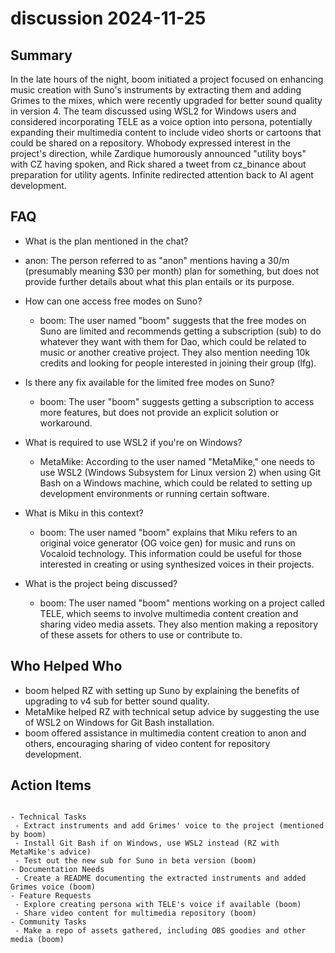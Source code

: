 # discussion 2024-11-25

## Summary

In the late hours of the night, boom initiated a project focused on enhancing music creation with Suno's instruments by extracting them and adding Grimes to the mixes, which were recently upgraded for better sound quality in version 4. The team discussed using WSL2 for Windows users and considered incorporating TELE as a voice option into persona, potentially expanding their multimedia content to include video shorts or cartoons that could be shared on a repository. Whobody expressed interest in the project's direction, while Zardique humorously announced "utility boys" with CZ having spoken, and Rick shared a tweet from cz_binance about preparation for utility agents. Infinite redirected attention back to AI agent development.

## FAQ

- What is the plan mentioned in the chat?
- anon: The person referred to as "anon" mentions having a 30/m (presumably meaning $30 per month) plan for something, but does not provide further details about what this plan entails or its purpose.

- How can one access free modes on Suno?

    - boom: The user named "boom" suggests that the free modes on Suno are limited and recommends getting a subscription (sub) to do whatever they want with them for Dao, which could be related to music or another creative project. They also mention needing 10k credits and looking for people interested in joining their group (lfg).

- Is there any fix available for the limited free modes on Suno?

    - boom: The user "boom" suggests getting a subscription to access more features, but does not provide an explicit solution or workaround.

- What is required to use WSL2 if you're on Windows?

    - MetaMike: According to the user named "MetaMike," one needs to use WSL2 (Windows Subsystem for Linux version 2) when using Git Bash on a Windows machine, which could be related to setting up development environments or running certain software.

- What is Miku in this context?

    - boom: The user named "boom" explains that Miku refers to an original voice generator (OG voice gen) for music and runs on Vocaloid technology. This information could be useful for those interested in creating or using synthesized voices in their projects.

- What is the project being discussed?
    - boom: The user named "boom" mentions working on a project called TELE, which seems to involve multimedia content creation and sharing video media assets. They also mention making a repository of these assets for others to use or contribute to.

## Who Helped Who

- boom helped RZ with setting up Suno by explaining the benefits of upgrading to v4 sub for better sound quality.
- MetaMike helped RZ with technical setup advice by suggesting the use of WSL2 on Windows for Git Bash installation.
- boom offered assistance in multimedia content creation to anon and others, encouraging sharing of video content for repository development.

## Action Items

```

- Technical Tasks
 - Extract instruments and add Grimes' voice to the project (mentioned by boom)
 - Install Git Bash if on Windows, use WSL2 instead (RZ with MetaMike's advice)
 - Test out the new sub for Suno in beta version (boom)
- Documentation Needs
 - Create a README documenting the extracted instruments and added Grimes voice (boom)
- Feature Requests
 - Explore creating persona with TELE's voice if available (boom)
 - Share video content for multimedia repository (boom)
- Community Tasks
 - Make a repo of assets gathered, including OBS goodies and other media (boom)
```
